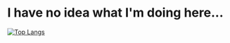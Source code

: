# I have no idea what I'm doing here...

[![Top Langs](https://github-readme-stats.vercel.app/api/top-langs/?username=imgok&layout=compact&theme=synthwave)](https://github.com/anuraghazra/github-readme-stats)
